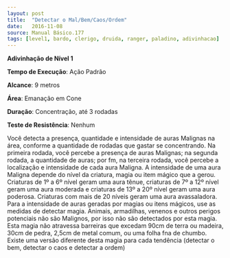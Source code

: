 ```yaml
---
layout: post
title:  "Detectar o Mal/Bem/Caos/Ordem"
date:   2016-11-08
source: Manual Básico.177
tags: [level1, bardo, clerigo, druida, ranger, paladino, adivinhacao]
---
```


**Adivinhação de Nível 1**

**Tempo de Execução**: Ação Padrão

**Alcance**: 9 metros

**Área**: Emanação em Cone

**Duração**: Concentração, até 3 rodadas

**Teste de Resistência**: Nenhum

Você detecta a presença, quantidade e intensidade de auras Malignas na área, conforme a quantidade de rodadas que gastar
se concentrando. Na primeira rodada, você percebe a presença de auras Malignas; na segunda rodada, a quantidade de auras; por
fm, na terceira rodada, você percebe a localização e intensidade de cada aura Maligna.
A intensidade de uma aura Maligna depende do nível da criatura, magia ou item mágico que a gerou. Criaturas de 1º a
6º nível geram uma aura tênue, criaturas de 7º a 12º nível geram uma aura moderada e criaturas de 13º a 20º nível geram uma aura
poderosa. Criaturas com mais de 20 níveis geram uma aura avassaladora. Para a intensidade de auras geradas por magias ou itens
mágicos, use as medidas de detectar magia.
Animais, armadilhas, venenos e outros perigos potenciais não são Malignos, por isso não são detectados por esta magia.
Esta magia não atravessa barreiras que excedam 90cm de terra ou madeira, 30cm de pedra, 2,5cm de metal comum, ou uma
folha fna de chumbo.
Existe uma versão diferente desta magia para cada tendência (detectar o bem, detectar o caos e detectar a ordem)